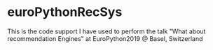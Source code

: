 # euroPythonRecSys
This is the code support I have used to perform the talk "What about recommendation Engines" at EuroPython2019 @ Basel, Switzerland
